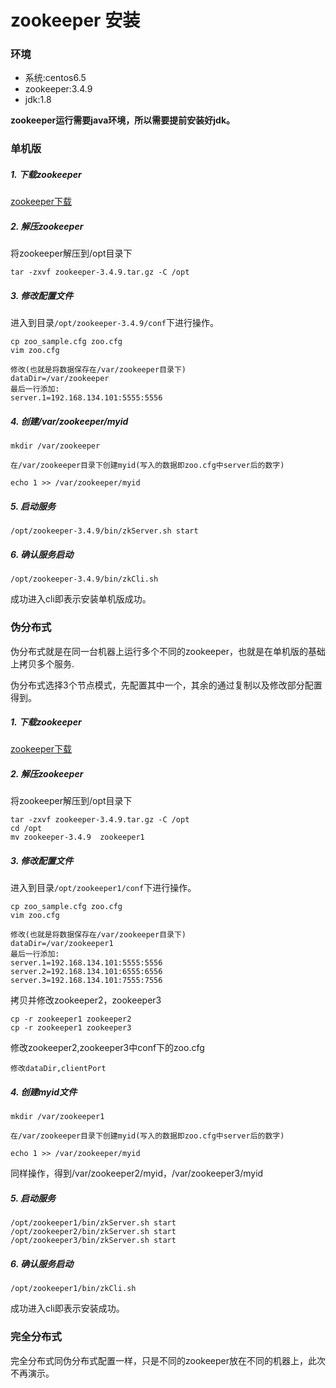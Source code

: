 # zookeeper 安装

### 环境 

- 系统:centos6.5
- zookeeper:3.4.9
- jdk:1.8

**zookeeper运行需要java环境，所以需要提前安装好jdk。**

### 单机版

##### 1. 下载zookeeper

[zookeeper下载](http://zookeeper.apache.org/releases.html#download)

##### 2. 解压zookeeper

将zookeeper解压到/opt目录下

```
tar -zxvf zookeeper-3.4.9.tar.gz -C /opt
```


##### 3. 修改配置文件

进入到目录`/opt/zookeeper-3.4.9/conf`下进行操作。

```
cp zoo_sample.cfg zoo.cfg
vim zoo.cfg

修改(也就是将数据保存在/var/zookeeper目录下)
dataDir=/var/zookeeper
最后一行添加:
server.1=192.168.134.101:5555:5556
```


##### 4. 创建/var/zookeeper/myid

```
mkdir /var/zookeeper

在/var/zookeeper目录下创建myid(写入的数据即zoo.cfg中server后的数字)

echo 1 >> /var/zookeeper/myid
```

##### 5. 启动服务

```
/opt/zookeeper-3.4.9/bin/zkServer.sh start 
```


##### 6. 确认服务启动

```
/opt/zookeeper-3.4.9/bin/zkCli.sh
```

成功进入cli即表示安装单机版成功。


### 伪分布式


伪分布式就是在同一台机器上运行多个不同的zookeeper，也就是在单机版的基础上拷贝多个服务.

伪分布式选择3个节点模式，先配置其中一个，其余的通过复制以及修改部分配置得到。

##### 1. 下载zookeeper

[zookeeper下载](http://zookeeper.apache.org/releases.html#download)

##### 2. 解压zookeeper

将zookeeper解压到/opt目录下

```
tar -zxvf zookeeper-3.4.9.tar.gz -C /opt
cd /opt
mv zookeeper-3.4.9  zookeeper1
```


##### 3. 修改配置文件

进入到目录`/opt/zookeeper1/conf`下进行操作。

```
cp zoo_sample.cfg zoo.cfg
vim zoo.cfg

修改(也就是将数据保存在/var/zookeeper目录下)
dataDir=/var/zookeeper1
最后一行添加:
server.1=192.168.134.101:5555:5556
server.2=192.168.134.101:6555:6556
server.3=192.168.134.101:7555:7556
```

拷贝并修改zookeeper2，zookeeper3

```
cp -r zookeeper1 zookeeper2
cp -r zookeeper1 zookeeper3
```

修改zookeeper2,zookeeper3中conf下的zoo.cfg

```
修改dataDir,clientPort
```

##### 4. 创建myid文件

```
mkdir /var/zookeeper1

在/var/zookeeper目录下创建myid(写入的数据即zoo.cfg中server后的数字)

echo 1 >> /var/zookeeper/myid
```

同样操作，得到/var/zookeeper2/myid，/var/zookeeper3/myid

##### 5. 启动服务

```
/opt/zookeeper1/bin/zkServer.sh start 
/opt/zookeeper2/bin/zkServer.sh start 
/opt/zookeeper3/bin/zkServer.sh start 
```


##### 6. 确认服务启动

```
/opt/zookeeper1/bin/zkCli.sh
```

成功进入cli即表示安装成功。


### 完全分布式


完全分布式同伪分布式配置一样，只是不同的zookeeper放在不同的机器上，此次不再演示。



